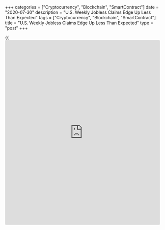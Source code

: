 +++
categories = ["Cryptocurrency", "Blockchain", "SmartContract"]
date = "2020-07-30"
description = "U.S. Weekly Jobless Claims Edge Up Less Than Expected"
tags = ["Cryptocurrency", "Blockchain", "SmartContract"]
title = "U.S. Weekly Jobless Claims Edge Up Less Than Expected"
type = "post"
+++

{{<iframe id="large-banner" src="https://www.bounty.group/#slide=4.0" width="100%" height="600" scrolling="no" style="border: 0px solid rgb(216, 221, 230); border-radius: 3px;">}}

First-time claims for U.S. unemployment benefits increased for the
second straight week in the week ended July 25th, according to a report
released by the Labor Department on Thursday, although claims rose by
much less than expected.

The report said initial jobless claims edged up to 1.434 million, an
increase of 12,000 from the previous week's revised level of 1,422,000.

Economists had expected jobless claims to rise to 1.450 million from the
1.416 million originally reported for the previous week.

The increase in jobless claims seen over the past two weeks came on the
heels of decreases in the fifteen preceding weeks.

For comments and feedback [contact](https://www.playgroundfx.com/contact/): editorial@rtt[news](https://www.letsplayfx.com/blog/forex-news-website/).com

[Economic News][1]

 **What parts of the world are seeing the best (and worst) economic
performances lately? Click[here][2] to check out our [Econ Scorecard][2]
and find out! See up-to-the-moment [ranking](https://www.playgroundfx.com/blog/crypto-exchange-ranking/)s for the best and worst
performers in [GDP][3], [unemployment rate][4], [inflation][5] and much
more.**

   1. www.rtt[news](https://www.letsplayfx.com/blog/forex-news-website/).com/Content/EconomicNews.aspx
   2. www.rtt[news](https://www.letsplayfx.com/blog/forex-news-website/).com/economic-scorecard/world-rank/unemployment-rate/highest-performance.aspx
   3. www.rtt[news](https://www.letsplayfx.com/blog/forex-news-website/).com/economic-scorecard/world-rank/GDP/highest-performance.aspx
   4. www.rtt[news](https://www.letsplayfx.com/blog/forex-news-website/).com/economic-scorecard/world-rank/unemployment-rate/lowest-performance.aspx
   5. www.rtt[news](https://www.letsplayfx.com/blog/forex-news-website/).com/economic-scorecard/world-rank/CPI/highest-performance.aspx